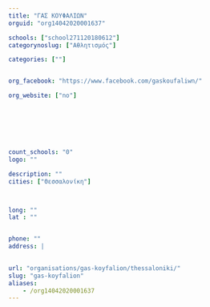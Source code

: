 ```yaml
---
title: "ΓΑΣ ΚΟΥΦΑΛΙΩΝ"
orguid: "org14042020001637"

schools: ["school271120180612"]
categorynoslug: ["Αθλητισμός"]

categories: [""]


org_facebook: "https://www.facebook.com/gaskoufaliwn/"

org_website: ["no"]







count_schools: "0"
logo: ""

description: ""
cities: ["Θεσσαλονίκη"]



long: ""
lat : ""


phone: ""
address: |
    

url: "organisations/gas-koyfalion/thessaloniki/"
slug: "gas-koyfalion"
aliases:
    - /org14042020001637
---
```



